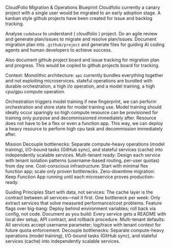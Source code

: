 CloudFolio Migration & Operations Blueprint
Cloudfolio currently a canary project with a single user would be migrated to an early adoption stage. A kanban style github projects have been created for issue and backlog tracking. 

Analyse `codebase` to understand ( cloudfolio ) project. Do an agile review and generate plan/issues to migrate and resolve plan/issues. Document migration plan into `.github/project` and generate files for guiding AI coding agents and human developers to achieve success.

Also document github project board and issue tracking for migration plan and progress. This would be copied to github projects board for tracking.

Context:
Monolithic architecture: `api` currently bundles everything together and not exploiting microservices. stateful operations are bundled with durable orchestration, a high i/o operation, and a model training, a high cpu/gpu compute operation.

Orchestration triggers model training if new fingerprint, we can perform orchestration and store state for model training use.
Model training should ideally occur sparingly so high compute resource can be provisioned for training only purpose and decommissioned immediately after. Resource does not have to be a flex or even a function app.
This way, we can deploy a heavy resource to perform high cpu task and decommission immediately after.

Mission
Decouple bottlenecks: Separate compute-heavy operations (model training), I/O-bound tasks (GitHub sync), and stateful services (cache) into independently scalable services.
Multi-tenant ready: Design each service with tenant isolation patterns (username-based routing, per-user quotas) from day one.
Cost-conscious infrastructure: Start with minimal flex function app; scale only proven bottlenecks.
Zero-downtime migration: Keep Function App running until each microservice proves production-ready.

Guiding Principles
Start with data, not services: The cache layer is the contract between all services—nail it first.
One bottleneck per week: Only extract services that solve measured performance/cost problems.
Feature flags over big-bang: Deploy behind environment variables; roll back via config, not code.
Document as you build: Every service gets a README with local dev setup, API contract, and rollback procedure.
Multi-tenant defaults: All services accept username parameter; log/trace with tenant context for future quota enforcement.
Decouple bottlenecks: Separate compute-heavy operations (model training), I/O-bound tasks (GitHub sync), and stateful services (cache) into independently scalable services.





